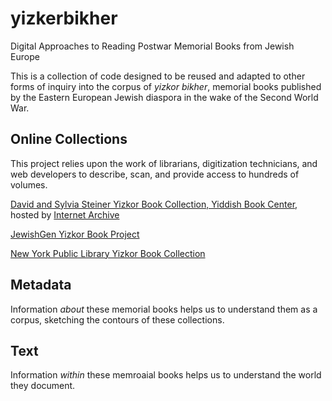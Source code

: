 # yizkerbikher
Digital Approaches to Reading Postwar Memorial Books from Jewish Europe

This is a collection of code designed to be reused and adapted to other forms of inquiry into the corpus of *yizkor bikher*, memorial books published by the Eastern European Jewish diaspora in the wake of the Second World War.

## Online Collections

This project relies upon the work of librarians, digitization technicians, and web developers to describe, scan, and provide access to hundreds of volumes. 

[David and Sylvia Steiner Yizkor Book Collection, Yiddish Book Center](https://www.yiddishbookcenter.org/collections/yizkor-books/funding-yizkor-book-project), hosted by [Internet Archive](https://archive.org/details/yiddishbookcenteryizkorbooks)

[JewishGen Yizkor Book Project](https://jewishgen.org/yizkor/)

[New York Public Library Yizkor Book Collection](https://digitalcollections.nypl.org/collections/yizkor-book-collection#/?tab=navigation)


## Metadata

Information *about* these memorial books helps us to understand them as a corpus, sketching the contours of these collections. 

## Text

Information *within* these memroaial books helps us to understand the world they document. 
